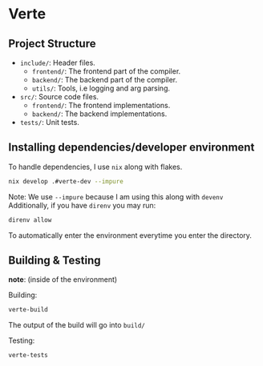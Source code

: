 # Verte

## Project Structure

- `include/`: Header files.
  - `frontend/`: The frontend part of the compiler.
  - `backend/`: The backend part of the compiler.
  - `utils/`: Tools, i.e logging and arg parsing.
- `src/`: Source code files.
  - `frontend/`: The frontend implementations.
  - `backend/`: The backend implementations.
- `tests/`: Unit tests.

## Installing dependencies/developer environment

To handle dependencies, I use `nix` along with flakes.

```sh
nix develop .#verte-dev --impure
```

Note: We use `--impure` because I am using this along with `devenv`
Additionally, if you have `direnv` you may run:

```sh
direnv allow
```

To automatically enter the environment everytime you enter the directory.

## Building & Testing

**note**: (inside of the environment)

Building:

```sh
verte-build
```

The output of the build will go into `build/`

Testing:

```sh
verte-tests
```
